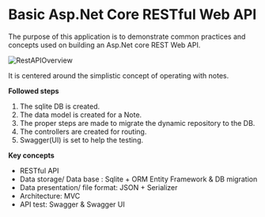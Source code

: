 # Basic Asp.Net Core RESTful Web API 

The purpose of this application is to demonstrate common practices and concepts used on building an Asp.Net core REST Web API.

![RestAPIOverview](https://thefloppydisk.files.wordpress.com/2013/05/web20.png)

It is centered around the simplistic concept of operating with notes. 

**Followed steps**

1. The sqlite DB is created.
2. The data model is created for a Note.
3. The proper steps are made to migrate the dynamic repository to the DB.
4. The controllers are created for routing. 
5. Swagger(UI) is set to help the testing.

**Key concepts**

- RESTful API
- Data storage/ Data base : Sqlite + ORM Entity Framework & DB migration
- Data presentation/ file format: JSON + Serializer 
- Architecture: MVC
- API test: Swagger & Swagger UI 

